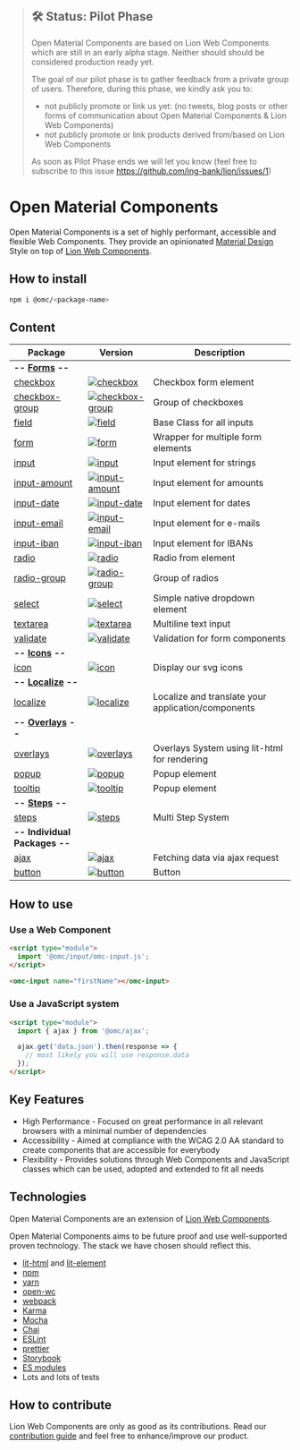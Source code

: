 > ## 🛠 Status: Pilot Phase
> Open Material Components are based on Lion Web Components which are still in an early alpha stage.
> Neither should should be considered production ready yet.
>
> The goal of our pilot phase is to gather feedback from a private group of users.
> Therefore, during this phase, we kindly ask you to:
> - not publicly promote or link us yet: (no tweets, blog posts or other forms of communication about Open Material Components & Lion Web Components)
> - not publicly promote or link products derived from/based on Lion Web Components
>
> As soon as Pilot Phase ends we will let you know (feel free to subscribe to this issue https://github.com/ing-bank/lion/issues/1)

# Open Material Components

Open Material Components is a set of highly performant, accessible and flexible Web Components.
They provide an opinionated [Material Design](https://material.io/) Style on top of [Lion Web Components](https://github.com/ing-bank/lion).

## How to install

```bash
npm i @omc/<package-name>
```

## Content

| Package                                     | Version                                                                                                                        | Description                                        |
| ------------------------------------------- | ------------------------------------------------------------------------------------------------------------------------------ | -------------------------------------------------- |
| **-- [Forms](./docs/forms.md) --**          |                                                                                                                                |                                                    |
| [checkbox](./packages/checkbox)             | [![checkbox](https://img.shields.io/npm/v/@omc/checkbox.svg)](https://www.npmjs.com/package/@omc/checkbox)                   | Checkbox form element                              |
| [checkbox-group](./packages/checkbox-group) | [![checkbox-group](https://img.shields.io/npm/v/@omc/checkbox-group.svg)](https://www.npmjs.com/package/@omc/checkbox-group) | Group of checkboxes                                |
| [field](./packages/field)                   | [![field](https://img.shields.io/npm/v/@omc/field.svg)](https://www.npmjs.com/package/@omc/field)                            | Base Class for all inputs                          |
| [form](./packages/form)                     | [![form](https://img.shields.io/npm/v/@omc/form.svg)](https://www.npmjs.com/package/@omc/form)                               | Wrapper for multiple form elements                 |
| [input](./packages/input)                   | [![input](https://img.shields.io/npm/v/@omc/input.svg)](https://www.npmjs.com/package/@omc/input)                            | Input element for strings                          |
| [input-amount](./packages/input-amount)     | [![input-amount](https://img.shields.io/npm/v/@omc/input-amount.svg)](https://www.npmjs.com/package/@omc/input-amount)       | Input element for amounts                          |
| [input-date](./packages/input-date)         | [![input-date](https://img.shields.io/npm/v/@omc/input-date.svg)](https://www.npmjs.com/package/@omc/input-date)             | Input element for dates                            |
| [input-email](./packages/input-email)       | [![input-email](https://img.shields.io/npm/v/@omc/input-email.svg)](https://www.npmjs.com/package/@omc/input-email)          | Input element for e-mails                          |
| [input-iban](./packages/input-iban)         | [![input-iban](https://img.shields.io/npm/v/@omc/input-iban.svg)](https://www.npmjs.com/package/@omc/input-iban)             | Input element for IBANs                            |
| [radio](./packages/radio)                   | [![radio](https://img.shields.io/npm/v/@omc/radio.svg)](https://www.npmjs.com/package/@omc/radio)                            | Radio from element                                 |
| [radio-group](./packages/radio-group)       | [![radio-group](https://img.shields.io/npm/v/@omc/radio-group.svg)](https://www.npmjs.com/package/@omc/radio-group)          | Group of radios                                    |
| [select](./packages/select)                 | [![select](https://img.shields.io/npm/v/@omc/select.svg)](https://www.npmjs.com/package/@omc/select)                         | Simple native dropdown element                     |
| [textarea](./packages/textarea)             | [![textarea](https://img.shields.io/npm/v/@omc/textarea.svg)](https://www.npmjs.com/package/@omc/textarea)                   | Multiline text input                               |
| [validate](./packages/validate)             | [![validate](https://img.shields.io/npm/v/@omc/validate.svg)](https://www.npmjs.com/package/@omc/validate)                   | Validation for form components                     |
| **-- [Icons](./packages/icon) --**          |                                                                                                                                |                                                    |
| [icon](./packages/icon)                     | [![icon](https://img.shields.io/npm/v/@omc/icon.svg)](https://www.npmjs.com/package/@omc/icon)                               | Display our svg icons                              |
| **-- [Localize](./packages/localize) --**   |                                                                                                                                |                                                    |
| [localize](./packages/localize)             | [![localize](https://img.shields.io/npm/v/@omc/localize.svg)](https://www.npmjs.com/package/@omc/localize)                   | Localize and translate your application/components |
| **-- [Overlays](./docs/overlays.md) --**    |                                                                                                                                |                                                    |
| [overlays](./packages/overlays)             | [![overlays](https://img.shields.io/npm/v/@omc/overlays.svg)](https://www.npmjs.com/package/@omc/overlays)                   | Overlays System using lit-html for rendering       |
| [popup](./packages/popup)                   | [![popup](https://img.shields.io/npm/v/@omc/popup.svg)](https://www.npmjs.com/package/@omc/popup)                            | Popup element                                      |
| [tooltip](./packages/tooltip)               | [![tooltip](https://img.shields.io/npm/v/@omc/tooltip.svg)](https://www.npmjs.com/package/@omc/tooltip)                      | Popup element                                      |
| **-- [Steps](./packages/steps) --**         |                                                                                                                                |                                                    |
| [steps](./packages/steps)                   | [![steps](https://img.shields.io/npm/v/@omc/steps.svg)](https://www.npmjs.com/package/@omc/steps)                            | Multi Step System                                  |
| **-- Individual Packages --**               |                                                                                                                                |                                                    |
| [ajax](./packages/ajax)                     | [![ajax](https://img.shields.io/npm/v/@omc/ajax.svg)](https://www.npmjs.com/package/@omc/ajax)                               | Fetching data via ajax request                     |
| [button](./packages/button)                 | [![button](https://img.shields.io/npm/v/@omc/button.svg)](https://www.npmjs.com/package/@omc/button)                         | Button                                             |

## How to use

### Use a Web Component

```html
<script type="module">
  import '@omc/input/omc-input.js';
</script>

<omc-input name="firstName"></omc-input>
```

### Use a JavaScript system

```html
<script type="module">
  import { ajax } from '@omc/ajax';

  ajax.get('data.json').then(response => {
    // most likely you will use response.data
  });
</script>
```

## Key Features

- High Performance - Focused on great performance in all relevant browsers with a minimal number of dependencies
- Accessibility - Aimed at compliance with the WCAG 2.0 AA standard to create components that are accessible for everybody
- Flexibility - Provides solutions through Web Components and JavaScript classes which can be used, adopted and extended to fit all needs

## Technologies

Open Material Components are an extension of [Lion Web Components](https://github.com/ing-bank/lion).

Open Material Components aims to be future proof and use well-supported proven technology. The stack we have chosen should reflect this.

- [lit-html](https://lit-html.polymer-project.org) and [lit-element](https://lit-element.polymer-project.org)
- [npm](http://npmjs.com)
- [yarn](https://yarnpkg.com)
- [open-wc](https://open-wc.org)
- [webpack](https://webpack.js.org)
- [Karma](https://karma-runner.github.io)
- [Mocha](https://mochajs.org)
- [Chai](https://www.chaijs.com)
- [ESLint](https://eslint.org)
- [prettier](https://prettier.io)
- [Storybook](https://storybook.js.org)
- [ES modules](https://developer.mozilla.org/en-US/docs/Web/JavaScript/Reference/Statements/import)
- Lots and lots of tests

## How to contribute

Lion Web Components are only as good as its contributions.
Read our [contribution guide](./CONTRIBUTING.md) and feel free to enhance/improve our product.
